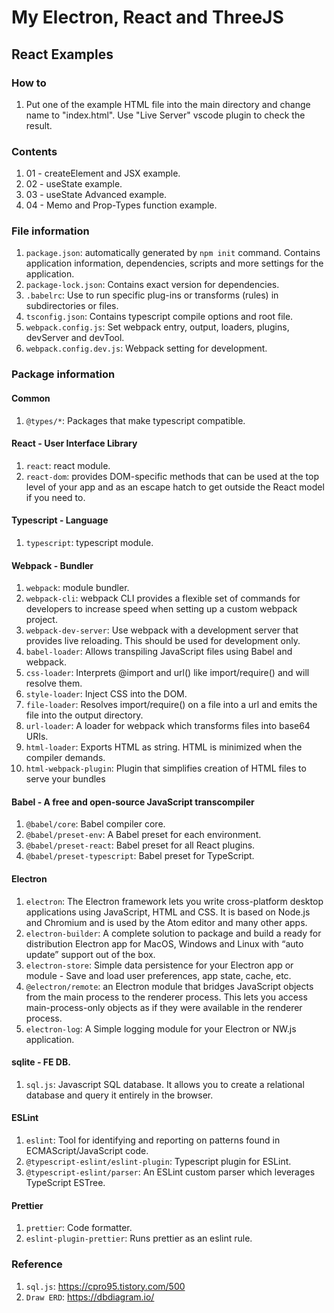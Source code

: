 # My Electron, React and ThreeJS

## React Examples

### How to
1. Put one of the example HTML file into the main directory and change name to "index.html". Use "Live Server" vscode plugin to check the result.

### Contents
1. 01 - createElement and JSX example.
2. 02 - useState example.
3. 03 - useState Advanced example.
4. 04 - Memo and Prop-Types function example.

### File information
1. `package.json`: automatically generated by `npm init` command. Contains application information, dependencies, scripts and more settings for the application.
2. `package-lock.json`: Contains exact version for dependencies.
3. `.babelrc`: Use to run specific plug-ins or transforms (rules) in subdirectories or files.
4. `tsconfig.json`: Contains typescript compile options and root file.
5. `webpack.config.js`: Set webpack entry, output, loaders, plugins, devServer and devTool.
6. `webpack.config.dev.js`: Webpack setting for development.

### Package information

#### Common
1. `@types/*`: Packages that make typescript compatible.

#### React - User Interface Library
1. `react`: react module.
2. `react-dom`: provides DOM-specific methods that can be used at the top level of your app and as an escape hatch to get outside the React model if you need to.

#### Typescript - Language
1. `typescript`: typescript module.

#### Webpack - Bundler
1. `webpack`: module bundler.
2. `webpack-cli`: webpack CLI provides a flexible set of commands for developers to increase speed when setting up a custom webpack project.
3. `webpack-dev-server`: Use webpack with a development server that provides live reloading. This should be used for development only.
4. `babel-loader`: Allows transpiling JavaScript files using Babel and webpack.
5. `css-loader`: Interprets @import and url() like import/require() and will resolve them.
6. `style-loader`: Inject CSS into the DOM.
7. `file-loader`: Resolves import/require() on a file into a url and emits the file into the output directory.
8. `url-loader`: A loader for webpack which transforms files into base64 URIs.
9. `html-loader`: Exports HTML as string. HTML is minimized when the compiler demands.
10. `html-webpack-plugin`: Plugin that simplifies creation of HTML files to serve your bundles

#### Babel - A free and open-source JavaScript transcompiler
1. `@babel/core`: Babel compiler core.
2. `@babel/preset-env`: A Babel preset for each environment.
3. `@babel/preset-react`: Babel preset for all React plugins.
4. `@babel/preset-typescript`: Babel preset for TypeScript.

#### Electron
1. `electron`: The Electron framework lets you write cross-platform desktop applications using JavaScript, HTML and CSS. It is based on Node.js and Chromium and is used by the Atom editor and many other apps.
2. `electron-builder`: A complete solution to package and build a ready for distribution Electron app for MacOS, Windows and Linux with “auto update” support out of the box.
3. `electron-store`: Simple data persistence for your Electron app or module - Save and load user preferences, app state, cache, etc.
4. `@electron/remote`: an Electron module that bridges JavaScript objects from the main process to the renderer process. This lets you access main-process-only objects as if they were available in the renderer process.
5. `electron-log`:  A Simple logging module for your Electron or NW.js application.

#### sqlite - FE DB.
1. `sql.js`: Javascript SQL database. It allows you to create a relational database and query it entirely in the browser.

#### ESLint
1. `eslint`:  Tool for identifying and reporting on patterns found in ECMAScript/JavaScript code.
2. `@typescript-eslint/eslint-plugin`: Typescript plugin for ESLint.
3. `@typescript-eslint/parser`: An ESLint custom parser which leverages TypeScript ESTree.

#### Prettier
1. `prettier`: Code formatter.
2. `eslint-plugin-prettier`: Runs prettier as an eslint rule.

### Reference
1. `sql.js`: https://cpro95.tistory.com/500
2. `Draw ERD`: https://dbdiagram.io/